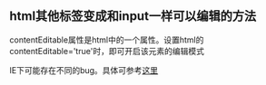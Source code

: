 ## html其他标签变成和input一样可以编辑的方法

contentEditable属性是html中的一个属性。设置html的contentEditable='true'时，即可开启该元素的编辑模式

IE下可能存在不同的bug。具体可参考[这里](https://developer.mozilla.org/zh-CN/docs/Web/API/HTMLElement/contentEditable)